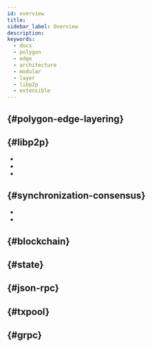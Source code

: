 ```yaml
---
id: overview
title:
sidebar_label: Overview
description:
keywords:
  - docs
  - polygon
  - edge
  - architecture
  - modular
  - layer
  - libp2p
  - extensible
---
```






##  {#polygon-edge-layering}



##  {#libp2p}



-
-
-




##  {#synchronization-consensus}






*
*

##  {#blockchain}


##  {#state}


##  {#json-rpc}


##  {#txpool}


##  {#grpc}
